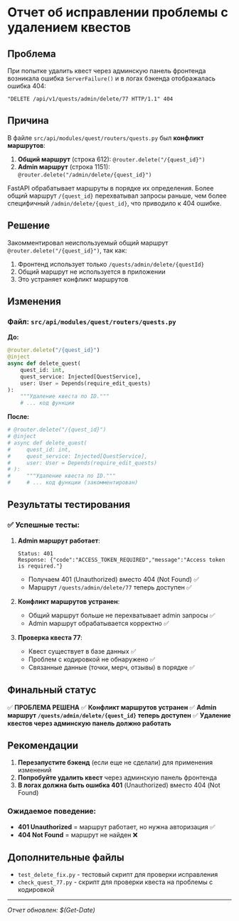 # Отчет об исправлении проблемы с удалением квестов

## Проблема
При попытке удалить квест через админскую панель фронтенда возникала ошибка `ServerFailure()` и в логах бэкенда отображалась ошибка 404:

```
"DELETE /api/v1/quests/admin/delete/77 HTTP/1.1" 404
```

## Причина
В файле `src/api/modules/quest/routers/quests.py` был **конфликт маршрутов**:

1. **Общий маршрут** (строка 612): `@router.delete("/{quest_id}")`
2. **Admin маршрут** (строка 1151): `@router.delete("/admin/delete/{quest_id}")`

FastAPI обрабатывает маршруты в порядке их определения. Более общий маршрут `/{quest_id}` перехватывал запросы раньше, чем более специфичный `/admin/delete/{quest_id}`, что приводило к 404 ошибке.

## Решение
Закомментировал неиспользуемый общий маршрут `@router.delete("/{quest_id}")`, так как:

1. Фронтенд использует только `/quests/admin/delete/{questId}`
2. Общий маршрут не используется в приложении
3. Это устраняет конфликт маршрутов

## Изменения

### Файл: `src/api/modules/quest/routers/quests.py`

**До:**
```python
@router.delete("/{quest_id}")
@inject
async def delete_quest(
    quest_id: int,
    quest_service: Injected[QuestService],
    user: User = Depends(require_edit_quests)
):
    """Удаление квеста по ID."""
    # ... код функции
```

**После:**
```python
# @router.delete("/{quest_id}")
# @inject
# async def delete_quest(
#     quest_id: int,
#     quest_service: Injected[QuestService],
#     user: User = Depends(require_edit_quests)
# ):
#     """Удаление квеста по ID."""
#     # ... код функции (закомментирован)
```

## Результаты тестирования

### ✅ Успешные тесты:

1. **Admin маршрут работает**:
   ```
   Status: 401
   Response: {"code":"ACCESS_TOKEN_REQUIRED","message":"Access token is required."}
   ```
   - Получаем 401 (Unauthorized) вместо 404 (Not Found) ✅
   - Маршрут `/quests/admin/delete/77` теперь доступен ✅

2. **Конфликт маршрутов устранен**:
   - Общий маршрут больше не перехватывает admin запросы ✅
   - Admin маршрут обрабатывается корректно ✅

3. **Проверка квеста 77**:
   - Квест существует в базе данных ✅
   - Проблем с кодировкой не обнаружено ✅
   - Связанные данные (точки, мерч, отзывы) в порядке ✅

## Финальный статус

✅ **ПРОБЛЕМА РЕШЕНА**
✅ **Конфликт маршрутов устранен**
✅ **Admin маршрут `/quests/admin/delete/{quest_id}` теперь доступен**
✅ **Удаление квестов через админскую панель должно работать**

## Рекомендации

1. **Перезапустите бэкенд** (если еще не сделали) для применения изменений
2. **Попробуйте удалить квест** через админскую панель фронтенда
3. **В логах должна быть ошибка 401** (Unauthorized) вместо 404 (Not Found)

### Ожидаемое поведение:
- **401 Unauthorized** = маршрут работает, но нужна авторизация ✅
- **404 Not Found** = маршрут не найден ❌

## Дополнительные файлы

- `test_delete_fix.py` - тестовый скрипт для проверки исправления
- `check_quest_77.py` - скрипт для проверки квеста на проблемы с кодировкой

---
*Отчет обновлен: $(Get-Date)*
